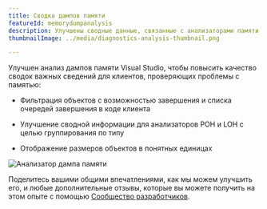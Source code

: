 ```yaml
---
title: Сводка дампов памяти
featureId: memorydumpanalysis
description: Улучшены сводные данные, связанные с анализаторами памяти.
thumbnailImage: ../media/diagnostics-analysis-thumbnail.png

---
```


Улучшен анализ дампов памяти Visual Studio, чтобы повысить качество сводок важных сведений для клиентов, проверяющих проблемы с памятью:

- Фильтрация объектов с возможностью завершения и списка очередей завершения в коде клиента

- Улучшение сводной информации для анализаторов POH и LOH с целью группирования по типу

- Отображение размеров объектов в понятных единицах

![Анализатор дампа памяти](../media/diagnostics-analysis.png "Анализатор дампа памяти")

Поделитесь вашими общими впечатлениями, как мы можем улучшить его, и любые дополнительные отзывы, которые вы можете получить на этом опыте с помощью [Сообщество разработчиков](https://developercommunity.visualstudio.com/VisualStudio).
